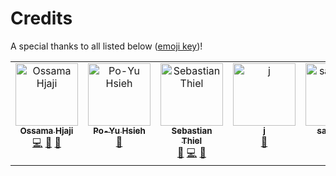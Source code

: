 # Credits

A special thanks to all listed below ([emoji key](https://allcontributors.org/docs/emoji-key))!

<!-- ALL-CONTRIBUTORS-LIST:START - Do not remove or modify this section -->
<!-- prettier-ignore-start -->
<!-- markdownlint-disable -->
<table>
  <tbody>
    <tr>
      <td align="center" valign="top" width="14.28%"><a href="https://github.com/o2sh"><img src="https://avatars.githubusercontent.com/u/13710835?v=4?s=100" width="100px;" alt="Ossama Hjaji"/><br /><sub><b>Ossama Hjaji</b></sub></a><br /><a href="#code-o2sh" title="Code">💻</a> <a href="#maintenance-o2sh" title="Maintenance">🚧</a> <a href="#data-o2sh" title="Data">🔣</a></td>
      <td align="center" valign="top" width="14.28%"><a href="https://pyhsieh.net/"><img src="https://avatars.githubusercontent.com/u/6328813?v=4?s=100" width="100px;" alt="Po-Yu Hsieh"/><br /><sub><b>Po-Yu Hsieh</b></sub></a><br /><a href="#data-pykenny" title="Data">🔣</a></td>
      <td align="center" valign="top" width="14.28%"><a href="https://keybase.io/byronbates"><img src="https://avatars.githubusercontent.com/u/63622?v=4?s=100" width="100px;" alt="Sebastian Thiel"/><br /><sub><b>Sebastian Thiel</b></sub></a><br /><a href="#ideas-Byron" title="Ideas, Planning, & Feedback">🤔</a> <a href="#code-Byron" title="Code">💻</a> <a href="#userTesting-Byron" title="User Testing">📓</a></td>
      <td align="center" valign="top" width="14.28%"><a href="https://github.com/jake-87"><img src="https://avatars.githubusercontent.com/u/68929154?v=4?s=100" width="100px;" alt="j"/><br /><sub><b>j</b></sub></a><br /><a href="#data-jake-87" title="Data">🔣</a></td>
      <td align="center" valign="top" width="14.28%"><a href="http://sandwichman.dev"><img src="https://avatars.githubusercontent.com/u/73349893?v=4?s=100" width="100px;" alt="sandwich"/><br /><sub><b>sandwich</b></sub></a><br /><a href="#data-spsandwichman" title="Data">🔣</a></td>
    </tr>
  </tbody>
</table>

<!-- markdownlint-restore -->
<!-- prettier-ignore-end -->

<!-- ALL-CONTRIBUTORS-LIST:END -->
